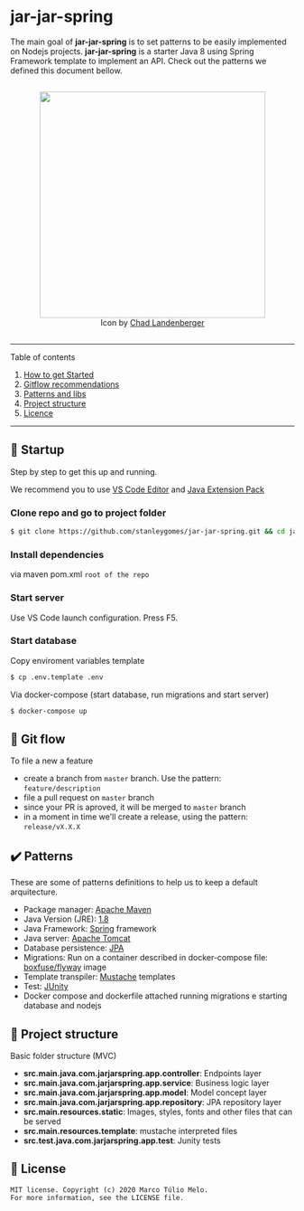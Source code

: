 # jar-jar-spring

The main goal of **jar-jar-spring** is to set patterns to be easily implemented on Nodejs projects. **jar-jar-spring** is a starter Java 8 using Spring Framework template to implement an API. Check out the patterns we defined this document bellow. 

<p  align="center" style="padding:15px 0;">
	<img src="https://i.imgur.com/MOjyaDq.png" width="400px" />
  <br />
  Icon by <a href="https://dribbble.com/shots/551565-Star-Wars-Icons-1" target="_blank">Chad Landenberger</a>
</p>

*******
Table of contents 
 1. [How to get Started](#startup)
 2. [Gitflow recommendations](#gitflow)
 3. [Patterns and libs](#patterns)
 4. [Project structure](#projetcstructure)
 5. [Licence](#license)
*******

<div id='startup'/>

## :rocket: Startup

Step by step to get this up and running.

We recommend you to use [VS Code Editor](https://code.visualstudio.com) and [Java Extension Pack](https://marketplace.visualstudio.com/items?itemName=vscjava.vscode-java-pack)

### Clone repo and go to project folder

```sh
$ git clone https://github.com/stanleygomes/jar-jar-spring.git && cd jar-jar-spring
```

### Install dependencies

via maven pom.xml `root of the repo`

### Start server

Use VS Code launch configuration. Press F5.

### Start database

Copy enviroment variables template

```sh
$ cp .env.template .env
```

Via docker-compose (start database, run migrations and start server)

```sh
$ docker-compose up
```

<div id='gitflow'/>

## :trident:  Git flow

To file a new a feature

- create a branch from `master` branch. Use the pattern: `feature/description`
- file a pull request on `master` branch
- since your PR is aproved, it will be merged to `master` branch
- in a moment in time we'll create a release, using the pattern: `release/vX.X.X`

<div id='patterns'/>

## :heavy_check_mark: Patterns

These are some of patterns definitions to help us to keep a default arquitecture.

- Package manager: [Apache Maven](http://maven.apache.org)
- Java Version (JRE): [1.8](https://www.oracle.com/java/technologies/javase-jre8-downloads.html)
- Java Framework: [Spring](https://spring.io/projects/spring-boot) framework
- Java server: [Apache Tomcat](http://tomcat.apache.org)
- Database persistence: [JPA](https://docs.spring.io/spring-data/jpa/docs/current/reference/html/#reference)
- Migrations: Run on a container described in docker-compose file: [boxfuse/flyway](https://hub.docker.com/r/boxfuse/flyway/dockerfile) image
- Template transpiler: [Mustache](https://mustache.github.io) templates
- Test: [JUnity](https://junit.org)
- Docker compose and dockerfile attached running migrations e starting database and nodejs

<div id='projetcstructure'/>

## :open_file_folder: Project structure

Basic folder structure (MVC)

- **src.main.java.com.jarjarspring.app.controller**: Endpoints layer
- **src.main.java.com.jarjarspring.app.service**: Business logic layer
- **src.main.java.com.jarjarspring.app.model**: Model concept layer
- **src.main.java.com.jarjarspring.app.repository**: JPA repository layer
- **src.main.resources.static**: Images, styles, fonts and other files that can be served
- **src.main.resources.template**: mustache interpreted files
- **src.test.java.com.jarjarspring.app.test**: Junity tests

<div id='license'/>

## :scroll: License 

```
MIT license. Copyright (c) 2020 Marco Túlio Melo.
For more information, see the LICENSE file.
```
